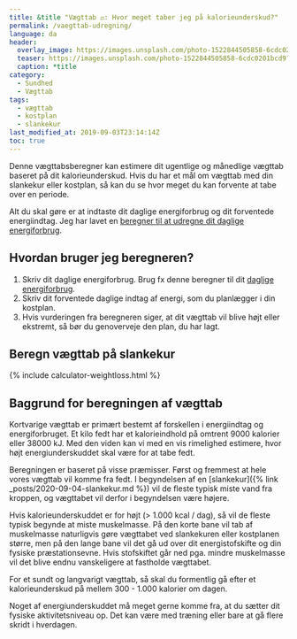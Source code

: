 ```yaml
---
title: &title "Vægttab ⚖: Hvor meget taber jeg på kalorieunderskud?"
permalink: /vaegttab-udregning/
language: da
header:
  overlay_image: https://images.unsplash.com/photo-1522844505858-6cdc0201bcd9?ixlib=rb-1.2.1&ixid=eyJhcHBfaWQiOjEyMDd9&auto=format&fit=crop&w=1950&q=80
  teaser: https://images.unsplash.com/photo-1522844505858-6cdc0201bcd9?ixlib=rb-1.2.1&ixid=eyJhcHBfaWQiOjEyMDd9&auto=format&fit=crop&w=1050&q=80
  caption: *title
category:
  - Sundhed
  - Vægttab
tags:
  - vægttab
  - kostplan
  - slankekur
last_modified_at: 2019-09-03T23:14:14Z
toc: true
---
```


Denne vægttabsberegner kan estimere dit ugentlige og månedlige vægttab baseret på dit kalorieunderskud. Hvis du har et mål om vægttab med din slankekur eller kostplan, så kan du se hvor meget du kan forvente at tabe over en periode.

Alt du skal gøre er at indtaste dit daglige energiforbrug og dit forventede energiindtag. Jeg har lavet en [beregner til at udregne dit daglige energiforbrug](/beregner/dagligt-stofskifte-og-forbraending/).

## Hvordan bruger jeg beregneren?

1. Skriv dit daglige energiforbrug. Brug fx denne beregner til dit [daglige energiforbrug](/beregner/dagligt-stofskifte-og-forbraending/).
2. Skriv dit forventede daglige indtag af energi, som du planlægger i din kostplan.
3. Hvis vurderingen fra beregneren siger, at dit vægttab vil blive højt eller ekstremt, så bør du genoverveje den plan, du har lagt.

## Beregn vægttab på slankekur

{% include calculator-weightloss.html %}

## Baggrund for beregningen af vægttab

Kortvarige vægttab er primært bestemt af forskellen i energiindtag og energiforbruget. Et kilo fedt har et kalorieindhold på omtrent 9000 kalorier eller 38000 kJ. Med den viden kan vi med en vis rimelighed estimere, hvor højt energiunderskuddet skal være for at tabe fedt.

Beregningen er baseret på visse præmisser. Først og fremmest at hele vores vægttab vil komme fra fedt. I begyndelsen af en [slankekur]({% link _posts/2020-09-04-slankekur.md %}) vil de fleste typisk miste vand fra kroppen, og vægttabet vil derfor i begyndelsen være højere.

Hvis kalorieunderskuddet er for højt (> 1.000 kcal / dag), så vil de fleste typisk begynde at miste muskelmasse. På den korte bane vil tab af muskelmasse naturligvis gøre vægttabet ved slankekuren eller kostplanen større, men på den lange bane vil det gå ud over dit energistofskifte og din fysiske præstationsevne. Hvis stofskiftet går ned pga. mindre muskelmasse vil det blive endnu vanskeligere at fastholde vægttabet.

For et sundt og langvarigt vægttab, så skal du formentlig gå efter et kalorieunderskud på mellem 300 - 1.000 kalorier om dagen.

Noget af energiunderskuddet må meget gerne komme fra, at du sætter dit fysiske aktivitetsniveau op. Det kan være med træning eller bare at gå flere skridt i hverdagen.
